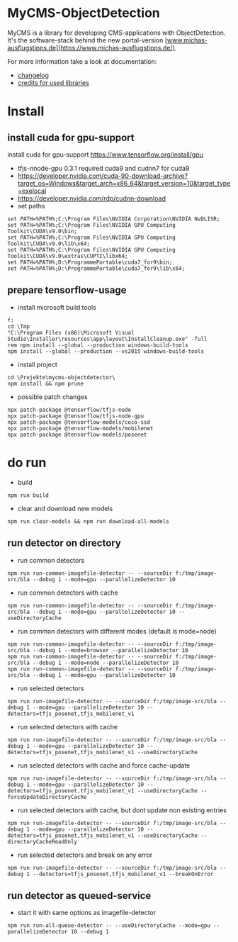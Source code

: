 # MyCMS-ObjectDetection

MyCMS is a library for developing CMS-applications with ObjectDetection.
It's the software-stack behind the new portal-version [www.michas-ausflugstipps.de](https://www.michas-ausflugstipps.de/). 

For more information take a look at documentation:
- [changelog](docs/CHANGELOG.md) 
- [credits for used libraries](docs/CREDITS.md)


# Install 

## install cuda for gpu-support
install cuda for gpu-support https://www.tensorflow.org/install/gpu
- tfjs-nnode-gpu 0.3.1 required cuda9 and cudnn7 for cuda9
- https://developer.nvidia.com/cuda-90-download-archive?target_os=Windows&target_arch=x86_64&target_version=10&target_type=exelocal
- https://developer.nvidia.com/rdp/cudnn-download
- set paths
```
set PATH=%PATH%;C:\Program Files\NVIDIA Corporation\NVIDIA NvDLISR;
set PATH=%PATH%;C:\Program Files\NVIDIA GPU Computing Toolkit\CUDA\v9.0\bin;
set PATH=%PATH%;C:\Program Files\NVIDIA GPU Computing Toolkit\CUDA\v9.0\lib\x64;
set PATH=%PATH%;C:\Program Files\NVIDIA GPU Computing Toolkit\CUDA\v9.0\extras\CUPTI\libx64;
set PATH=%PATH%;D:\ProgrammePortable\cuda7_for9\bin;
set PATH=%PATH%;D:\ProgrammePortable\cuda7_for9\lib\x64;
```

## prepare tensorflow-usage
- install microsoft build tools 
```
f:
cd \Tmp
"C:\Program Files (x86)\Microsoft Visual Studio\Installer\resources\app\layout\InstallCleanup.exe" -full
rem npm install --global --production windows-build-tools
npm install --global --production --vs2015 windows-build-tools
```
- install project
```
cd \Projekte\mycms-objectdetector\
npm install && npm prune
```
- possible patch changes
```
npx patch-package @tensorflow/tfjs-node
npx patch-package @tensorflow/tfjs-node-gpu
npx patch-package @tensorflow-models/coco-ssd
npx patch-package @tensorflow-models/mobilenet
npx patch-package @tensorflow-models/posenet
```

# do run

- build
```
npm run build
```
- clear and download new models
```
npm run clear-models && npm run download-all-models
```

## run detector on directory
- run common detectors 
```
npm run run-common-imagefile-detector -- --sourceDir f:/tmp/image-src/bla --debug 1 --mode=gpu --parallelizeDetector 10
```
- run common detectors with cache 
```
npm run run-common-imagefile-detector -- --sourceDir f:/tmp/image-src/bla --debug 1 --mode=gpu --parallelizeDetector 10 --useDirectoryCache
```
- run common detectors with different modes (default is mode=node)
```
npm run run-common-imagefile-detector -- --sourceDir f:/tmp/image-src/bla --debug 1 --mode=browser --parallelizeDetector 10
npm run run-common-imagefile-detector -- --sourceDir f:/tmp/image-src/bla --debug 1 --mode=node --parallelizeDetector 10
npm run run-common-imagefile-detector -- --sourceDir f:/tmp/image-src/bla --debug 1 --mode=gpu --parallelizeDetector 10
```
- run selected detectors 
```
npm run run-imagefile-detector -- --sourceDir f:/tmp/image-src/bla --debug 1 --mode=gpu --parallelizeDetector 10 --detectors=tfjs_posenet,tfjs_mobilenet_v1
```
- run selected detectors with cache 
```
npm run run-imagefile-detector -- --sourceDir f:/tmp/image-src/bla --debug 1 --mode=gpu --parallelizeDetector 10 --detectors=tfjs_posenet,tfjs_mobilenet_v1 --useDirectoryCache
```
- run selected detectors with cache and force cache-update
```
npm run run-imagefile-detector -- --sourceDir f:/tmp/image-src/bla --debug 1 --mode=gpu --parallelizeDetector 10 --detectors=tfjs_posenet,tfjs_mobilenet_v1 --useDirectoryCache --forceUpdateDirectoryCache 
```
- run selected detectors with cache, but dont update non existing entries
```
npm run run-imagefile-detector -- --sourceDir f:/tmp/image-src/bla --debug 1 --mode=gpu --parallelizeDetector 10 --detectors=tfjs_posenet,tfjs_mobilenet_v1 --useDirectoryCache --directoryCacheReadOnly
```
- run selected detectors and break on any error
```
npm run run-imagefile-detector -- --sourceDir f:/tmp/image-src/bla --debug 1 --detectors=tfjs_posenet,tfjs_mobilenet_v1 --breakOnError
```

## run detector as queued-service
- start it with same options as imagefile-detector
```
npm run run-all-queue-detector -- --useDirectoryCache --mode=gpu --parallelizeDetector 10 --debug 1
```